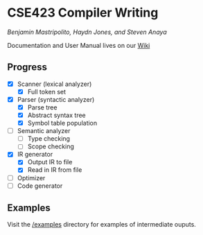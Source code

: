 # CSE423 Compiler Writing
_Benjamin Mastripolito, Haydn Jones, and Steven Anaya_

Documentation and User Manual lives on our [Wiki](https://github.com/benpm/CSE423/wiki)

## Progress
- [x] Scanner (lexical analyzer)
    - [x] Full token set
- [x] Parser (syntactic analyzer)
    - [x] Parse tree
    - [x] Abstract syntax tree
    - [x] Symbol table population
- [ ] Semantic analyzer
    - [ ] Type checking
    - [ ] Scope checking
- [X] IR generator
    - [X] Output IR to file
    - [X] Read in IR from file
- [ ] Optimizer
- [ ] Code generator

## Examples
Visit the [/examples](/examples) directory for examples of intermediate ouputs.
